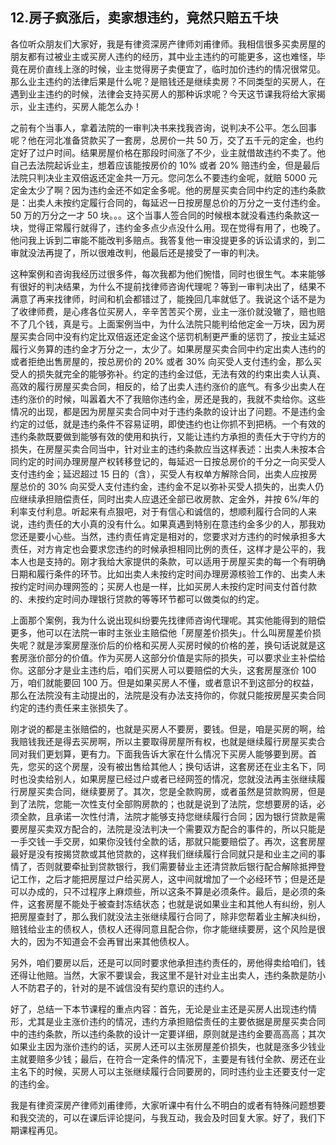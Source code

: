 ## 12.房子疯涨后，卖家想违约，竟然只赔五千块
各位听众朋友们大家好，我是有律资深房产律师刘甫律师。我相信很多买卖房屋的朋友都有过被业主或买房人违约的经历，其中业主违约的可能更多，这也难怪，毕竟在房价直线上涨的时候，业主觉得房子卖便宜了，临时加价违约的情况很常见。那么业主违约的法律后果是什么呢？是赔钱还是继续卖房？不同类型的买房人，在遇到业主违约的时候，法律会支持买房人的那种诉求呢？今天这节课我将给大家揭示，业主违约，买房人能怎么办！


之前有个当事人，拿着法院的一审判决书来找我咨询，说判决不公平。怎么回事呢？他在河北准备贷款买了一套房，总房价一共 50 万，交了五千元的定金，也约定好了过户时间。结果房屋价格在那段时间涨了不少，业主就借故违约不卖了。他自己去法院起诉业主，想着应该能按房价的 10% 或者 20% 赔违约金，但是最后法院只判决业主双倍返还定金共一万元。您问怎么不要违约金呢，就赔 5000 元定金太少了啊？因为违约金还不如定金多呢。他的房屋买卖合同中约定的违约条款是：出卖人未按约定履行合同的，每延迟一日按房屋总价的万分之一支付违约金。50 万的万分之一才 50 块。。。这个当事人签合同的时候根本就没看违约条款这一块，觉得正常履行就得了，违约金多点少点没什么用。现在觉得有用了，也晚了。他问我上诉到二审能不能改判多赔点。我答复他一审没提更多的诉讼请求的，到二审就没法再提了，所以很难改判，他最后还是接受了一审的判决。


这种案例和咨询我经历过很多件，每次我都为他们惋惜，同时也很生气。本来能够有很好的判决结果，为什么不提前找律师咨询代理呢？等到一审判决出了，结果不满意了再来找律师，时间和机会都错过了，能挽回几率就低了。我说这个话不是为了收律师费，是心疼各位买房人，辛辛苦苦买个房，业主一涨价就没辙了，赔也赔不了几个钱，真是亏。上面案例当中，为什么法院只能判给他定金一万块，因为房屋买卖合同中没有约定比双倍返还定金这个惩罚机制更严重的惩罚了，按业主延迟履行义务算的违约金才万分之一，太少了。如果房屋买卖合同中约定出卖人违约的或者拒绝出售房屋的，按总房价的 20% 或者 30% 向买受人支付违约金，那么买受人的损失就完全的能够弥补。约定的违约金过低，无法有效的约束出卖人认真、高效的履行房屋买卖合同，相反的，给了出卖人违约涨价的底气。有多少出卖人在违约涨价的时候，叫嚣着大不了我赔你违约金，房还是我的，我就不卖给你。这些情况的出现，都是因为房屋买卖合同中对于违约条款的设计出了问题。不是违约金约定的过低，就是违约条件不容易证明，即使违约也让你抓不到把柄。一个有效的违约条款既要做到能够有效的使用和执行，又能让违约方承担的责任大于守约方的损失，在房屋买卖合同当中，针对业主的违约条款应当这样表述：出卖人未按本合同约定的时间办理房屋产权转移登记的，每延迟一日按总房价的千分之一向买受人支付违约金；延迟超过 15 日的（含），买受人有权单方解除合同，出卖人应按房屋总价的 30% 向买受人支付违约金，违约金不足以弥补买受人损失的，出卖人仍应继续承担赔偿责任，同时出卖人应退还全部已收房款、定金外，并按 6%/年的利率支付利息。听起来有点狠吧，对于有信心和诚信的，想顺利履行合同的人来说，违约责任的大小真的没有什么。如果真遇到特别在意违约金多少的人，那我劝您还是要小心些。当然，违约责任肯定是相对的，您要求对方违约的时候承担多大责任，对方肯定也会要求您违约的时候承担相同比例的责任，这样才是公平的，我本人也是支持的。刚才我给大家提供的条款，可以适用于房屋买卖的每一个有明确日期和履行条件的环节。比如出卖人未按约定时间办理房源核验工作的、出卖人未按约定时间办理网签的；买房人也是一样，比如买房人未按约定时间支付首付款的、未按约定时间办理银行贷款的等等环节都可以做类似的约定。


上面那个案例，我为什么说出现纠纷要先找律师咨询代理呢。其实他能得到的赔偿更多，他可以在法院一审时主张业主赔偿他「房屋差价损失」。什么叫房屋差价损失呢？就是涉案房屋涨价后的价格和买房人买房时候的价格的差，换句话说就是这套房涨价部分的价值。作为买房人这部分价值是实际的损失，可以要求业主补偿给你。这部分才是业主违约后，咱们买房人可以要赔偿的大头，这套房屋涨价 100 万，咱们就能要回 100 万。但是如果买房人不懂，或者意识不到这部分的权益，那么在法院没有主动提出的，法院是没有办法支持你的，你就只能按房屋买卖合同约定的违约责任来主张损失了。


刚才说的都是主张赔偿的，也就是买房人不要房，要钱。但是，咱是买房的啊，给我赔钱我还是得去买房啊，所以主要取得房屋所有权，也就是继续履行房屋买卖合同对我们更划算，更有力。下面我告诉大家在什么情况下买房人能够要到房。首先，您买的这个房屋，没有被出售给其他人；换句话讲，这套房还在业主名下，同时也没卖给别人，如果房屋已经过户或者已经网签的情况，您就没法再主张继续履行房屋买卖合同，继续要房了。其次，您是全款购房，或者虽然是贷款购房，但是到了法院，您能一次性支付全部购房款的；也就是说到了法院，您想要房的话，必须全款，且承诺一次性付清，法院才能够支持您继续履行合同；因为银行贷款是需要房屋买卖双方配合的，法院是没法判决一个需要双方配合的事件的，所以只能是一手交钱一手交房，如果你没钱付全款的话，那就只能要赔偿了。再次，这套房屋最好是没有按揭贷款或其他贷款的，这样我们继续履行合同就只是和业主之间的事情了，否则就要牵扯到贷款银行，我们需要替业主还清贷款后银行配合解除抵押登记工作，之后才能把房屋过户给买房人，这中间就增加了一个必经环节；但是还是可以办成的，只不过程序上麻烦些，所以这条不算是必须条件。最后，是必须的条件，这套房屋不能处于被查封冻结状态；也就是说如果业主和其他人有纠纷，别人把房屋查封了，那么我们就没法主张继续履行合同了，除非您帮着业主解决纠纷，赔钱给业主的债权人，债权人还得同意且配合你，你才能继续要房，这个风险是很大的，因为不知道会不会再冒出来其他债权人。


另外，咱们要房以后，还是可以同时要求他承担违约责任的，房他得卖给咱们，钱还得让他赔。当然，大家不要误会，我这里不是针对业主出卖人，违约条款是防小人不防君子的，针对的是不诚信没有契约意识的违约人。


好了，总结一下本节课程的重点内容：首先，无论是业主还是买房人出现违约情形，尤其是业主涨价违约的情况，违约方承担赔偿责任的主要依据是房屋买卖合同中的违约条款，所以违约条款的设计一定要详细，原则就是违约金要高高高；其次如果业主因为涨价违约的话，买房人还可以主张房屋差价损失，也就是涨多少钱业主就要赔多少钱；最后，在符合一定条件的情况下，主要是有钱付全款、房还在业主名下的时候，买房人可以主张继续履行合同要房的，同时违约业主还要支付一定的违约金。


我是有律资深房产律师刘甫律师，大家听课中有什么不明白的或者有特殊问题想要和我交流的，可以在课后评论提问，与我互动，我会及时回复大家。好了，我们下期课程再见。

